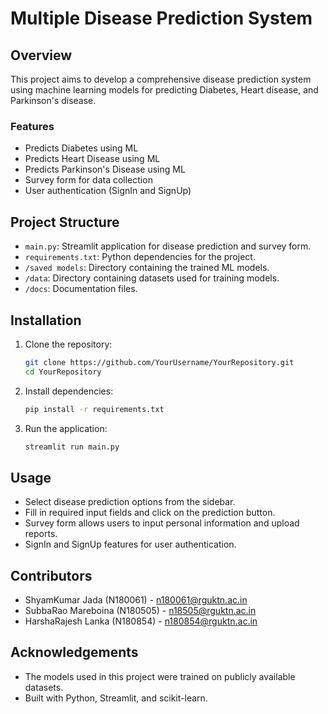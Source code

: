 
# Multiple Disease Prediction System

## Overview
This project aims to develop a comprehensive disease prediction system using machine learning models for predicting Diabetes, Heart disease, and Parkinson's disease.

### Features
- Predicts Diabetes using ML
- Predicts Heart Disease using ML
- Predicts Parkinson's Disease using ML
- Survey form for data collection
- User authentication (SignIn and SignUp)

## Project Structure

- `main.py`: Streamlit application for disease prediction and survey form.
- `requirements.txt`: Python dependencies for the project.
- `/saved models`: Directory containing the trained ML models.
- `/data`: Directory containing datasets used for training models.
- `/docs`: Documentation files.

## Installation

1. Clone the repository:
   ```bash
   git clone https://github.com/YourUsername/YourRepository.git
   cd YourRepository
   ```

2. Install dependencies:
   ```bash
   pip install -r requirements.txt
   ```

3. Run the application:
   ```bash
   streamlit run main.py
   ```

## Usage

- Select disease prediction options from the sidebar.
- Fill in required input fields and click on the prediction button.
- Survey form allows users to input personal information and upload reports.
- SignIn and SignUp features for user authentication.

## Contributors

- ShyamKumar Jada (N180061) - n180061@rguktn.ac.in
- SubbaRao Mareboina (N180505) - n18505@rguktn.ac.in
- HarshaRajesh Lanka (N180854) - n180854@rguktn.ac.in



## Acknowledgements

- The models used in this project were trained on publicly available datasets.
- Built with Python, Streamlit, and scikit-learn.

```

